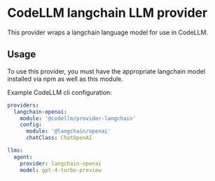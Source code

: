 # CodeLLM langchain LLM provider

This provider wraps a langchain language model for use in CodeLLM.

## Usage

To use this provider, you must have the appropriate langchain model installed via npm as well as this module.

Example CodeLLM cli configuration:

```yaml
providers:
  langchain-openai:
    module: '@codellm/provider-langchain'
    config:
      module: '@langchain/openai'
      chatClass: ChatOpenAI

llms:
  agent:
    provider: langchain-openai
    model: gpt-4-turbo-preview
```
